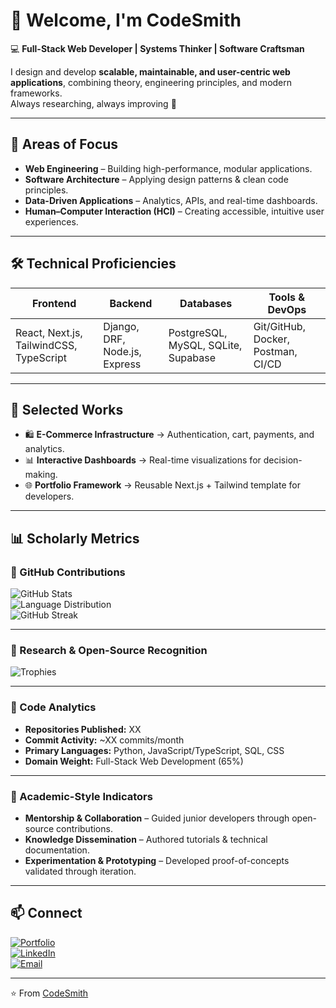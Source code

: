 # 👋 Welcome, I'm CodeSmith  

💻 **Full-Stack Web Developer | Systems Thinker | Software Craftsman**  

I design and develop **scalable, maintainable, and user-centric web applications**, combining theory, engineering principles, and modern frameworks.  
Always researching, always improving 🚀  

---

## 🧭 Areas of Focus  
- **Web Engineering** – Building high-performance, modular applications.  
- **Software Architecture** – Applying design patterns & clean code principles.  
- **Data-Driven Applications** – Analytics, APIs, and real-time dashboards.  
- **Human–Computer Interaction (HCI)** – Creating accessible, intuitive user experiences.  

---

## 🛠️ Technical Proficiencies  

| **Frontend** | **Backend** | **Databases** | **Tools & DevOps** |
|--------------|-------------|---------------|---------------------|
| React, Next.js, TailwindCSS, TypeScript | Django, DRF, Node.js, Express | PostgreSQL, MySQL, SQLite, Supabase | Git/GitHub, Docker, Postman, CI/CD |

---

## 📂 Selected Works  

- 🛍️ **E-Commerce Infrastructure** → Authentication, cart, payments, and analytics.  
- 📊 **Interactive Dashboards** → Real-time visualizations for decision-making.  
- 🌐 **Portfolio Framework** → Reusable Next.js + Tailwind template for developers.  

---

## 📊 Scholarly Metrics  

### 🔹 GitHub Contributions  
![GitHub Stats](https://github-readme-stats.vercel.app/api?username=fran-897-uinx&show_icons=true&theme=transparent)  
![Language Distribution](https://github-readme-stats.vercel.app/api/top-langs/?username=fran-897-uinx&layout=compact&theme=transparent)  
![GitHub Streak](https://github-readme-streak-stats.herokuapp.com/?user=fran-897-uinx&theme=transparent)  

---

### 🔹 Research & Open-Source Recognition  
![Trophies](https://github-profile-trophy.vercel.app/?username=fran-897-uinx&theme=flat&no-frame=true&margin-w=10)  

---

### 🔹 Code Analytics  
- **Repositories Published:** XX  
- **Commit Activity:** ~XX commits/month  
- **Primary Languages:** Python, JavaScript/TypeScript, SQL, CSS  
- **Domain Weight:** Full-Stack Web Development (65%)  

---

### 🔹 Academic-Style Indicators  
- **Mentorship & Collaboration** – Guided junior developers through open-source contributions.  
- **Knowledge Dissemination** – Authored tutorials & technical documentation.  
- **Experimentation & Prototyping** – Developed proof-of-concepts validated through iteration.  

---

## 📫 Connect  

[![Portfolio](https://img.shields.io/badge/Portfolio-000?style=for-the-badge&logo=vercel&logoColor=white)](https://codesmith-chi.vercel.app/)  
[![LinkedIn](https://img.shields.io/badge/LinkedIn-0077B5?style=for-the-badge&logo=linkedin&logoColor=white)](https://www.linkedin.com/in/francis-prevail-39b800359/)  
[![Email](https://img.shields.io/badge/Email-D14836?style=for-the-badge&logo=gmail&logoColor=white)](mailto:prevailfrancis@gmail.com)  

---

⭐️ From [CodeSmith](https://github.com/fran-897-uinx)  
